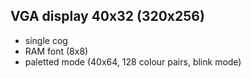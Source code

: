 VGA display 40x32 (320x256)
-----------------
 - single cog
 - RAM font (8x8)
 - paletted mode (40x64, 128 colour pairs, blink mode)
